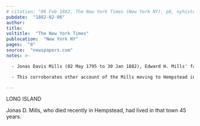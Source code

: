 ```yaml
---
# citation: "06 Feb 1882, The New York Times (New York NY), p8, nyhistoricnewspapers.org."
pubdate:  "1882-02-06"
author: 
title: 
voltitle:  "The New York Times"
publocation:  "New York NY"
pages:  "8"
source:  "newspapers.com"
notes: >-

  - Jonas Davis Mills (02 May 1795 to 30 Jan 1882), Edward H. Mills' father.

  - This corroborates other account of the Mills moving to Hempstead in 1837.

---
```

LONG ISLAND

Jonas D. Mills, who died recently in Hempstead, had lived in that town 45 years.
